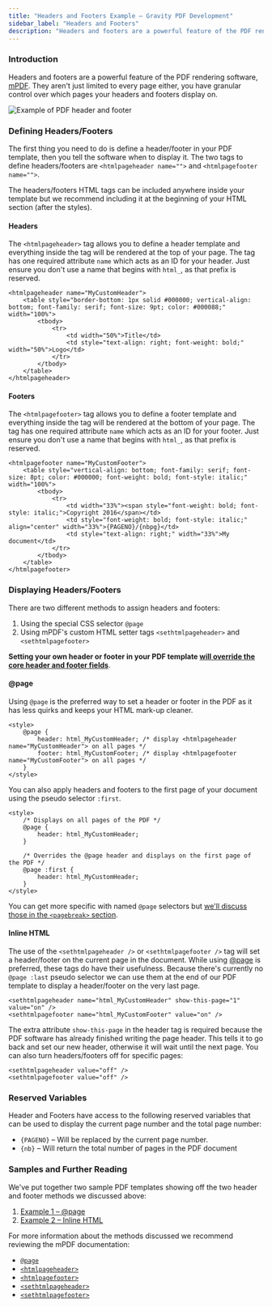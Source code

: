 ```yaml
---
title: "Headers and Footers Example – Gravity PDF Development"
sidebar_label: "Headers and Footers"
description: "Headers and footers are a powerful feature of the PDF rendering software, mPDF. We'll show you how to configure and enable them."
---
```


### Introduction

Headers and footers are a powerful feature of the PDF rendering software, [mPDF](http://mpdf.github.io/). They aren't just limited to every page either, you have granular control over which pages your headers and footers display on.

![Example of PDF header and footer](https://resources.gravitypdf.com/uploads/2015/11/header-footer-support.png)

### Defining Headers/Footers

The first thing you need to do is define a header/footer in your PDF template, then you tell the software when to display it. The two tags to define headers/footers are `<htmlpageheader name="">` and `<htmlpagefooter name="">`.

The headers/footers HTML tags can be included anywhere inside your template but we recommend including it at the beginning of your HTML section (after the styles).

#### Headers

The `<htmlpageheader>` tag allows you to define a header template and everything inside the tag will be rendered at the top of your page. The tag has one required attribute `name` which acts as an ID for your header. Just ensure you don't use a name that begins with `html_`, as that prefix is reserved.

```{.language-html}
<htmlpageheader name="MyCustomHeader">
    <table style="border-bottom: 1px solid #000000; vertical-align: bottom; font-family: serif; font-size: 9pt; color: #000088;" width="100%">
        <tbody>
            <tr>
                <td width="50%">Title</td>
                <td style="text-align: right; font-weight: bold;" width="50%">Logo</td>
            </tr>
        </tbody>
    </table>
</htmlpageheader>
```

#### Footers

The `<htmlpagefooter>` tag allows you to define a footer template and everything inside the tag will be rendered at the bottom of your page. The tag has one required attribute `name` which acts as an ID for your footer. Just ensure you don't use a name that begins with `html_`, as that prefix is reserved.

```{.language-html}
<htmlpagefooter name="MyCustomFooter">
    <table style="vertical-align: bottom; font-family: serif; font-size: 8pt; color: #000000; font-weight: bold; font-style: italic;" width="100%">
        <tbody>
            <tr>
                <td width="33%"><span style="font-weight: bold; font-style: italic;">Copyright 2016</span></td>
                <td style="font-weight: bold; font-style: italic;" align="center" width="33%">{PAGENO}/{nbpg}</td>
                <td style="text-align: right;" width="33%">My document</td>
            </tr>
        </tbody>
    </table>
</htmlpagefooter>
```

### Displaying Headers/Footers

There are two different methods to assign headers and footers:

1. Using the special CSS selector `@page`
1. Using mPDF's custom HTML setter tags `<sethtmlpageheader>` and `<sethtmlpagefooter>`

**Setting your own header or footer in your PDF template [will override the core header and footer fields](developer-template-configuration-and-image.md#configuration-structure)**.

#### @page

Using `@page` is the preferred way to set a header or footer in the PDF as it has less quirks and keeps your HTML mark-up cleaner.

```{.language-html}
<style>
    @page {
        header: html_MyCustomHeader; /* display <htmlpageheader name="MyCustomHeader"> on all pages */
        footer: html_MyCustomFooter; /* display <htmlpagefooter name="MyCustomFooter"> on all pages */
    }
</style>
```   

You can also apply headers and footers to the first page of your document using the pseudo selector `:first`.

```{.language-html}
<style>
    /* Displays on all pages of the PDF */
    @page {
        header: html_MyCustomHeader;
    }

    /* Overrides the @page header and displays on the first page of the PDF */
    @page :first {
        header: html_MyCustomHeader;
    }
</style>
```

You can get more specific with named `@page` selectors but [we'll discuss those in the `<pagebreak>` section](developer-pagebreaks.md).

#### Inline HTML

The use of the `<sethtmlpageheader />` or `<sethtmlpagefooter />` tag will set a header/footer on the current page in the document. While using [@page](#@page) is preferred, these tags do have their usefulness. Because there's currently no `@page :last` pseudo selector we can use them at the end of our PDF template to display a header/footer on the very last page.

```{.language-html}
<sethtmlpageheader name="html_MyCustomHeader" show-this-page="1" value="on" />
<sethtmlpagefooter name="html_MyCustomFooter" value="on" />
```

The extra attribute `show-this-page` in the header tag is required because the PDF software has already finished writing the page header. This tells it to go back and set our new header, otherwise it will wait until the next page. You can also turn headers/footers off for specific pages:

```{.language-html}
<sethtmlpageheader value="off" />
<sethtmlpagefooter value="off" />
```

### Reserved Variables

Header and Footers have access to the following reserved variables that can be used to display the current page number and the total page number:

* `{PAGENO}` – Will be replaced by the current page number.
* `{nb}` – Will return the total number of pages in the PDF document

### Samples and Further Reading

We've put together two sample PDF templates showing off the two header and footer methods we discussed above:

1. [Example 1 – @page](https://gist.github.com/jakejackson1/7d62b713e51f8e956a91)
1. [Example 2 – Inline HTML](https://gist.github.com/jakejackson1/af2f81d4c3e61bb2da01)

For more information about the methods discussed we recommend reviewing the mPDF documentation:

* [`@page`](http://mpdf.github.io/paging/using-page.html)
* [`<htmlpageheader>`](http://mpdf.github.io/reference/html-control-tags/htmlpageheader.html)
* [`<htmlpagefooter>`](http://mpdf.github.io/reference/html-control-tags/htmlpagefooter.html)
* [`<sethtmlpageheader>`](http://mpdf.github.io/reference/html-control-tags/sethtmlpageheader.html)
* [`<sethtmlpagefooter>`](http://mpdf.github.io/reference/html-control-tags/sethtmlpagefooter.html)
